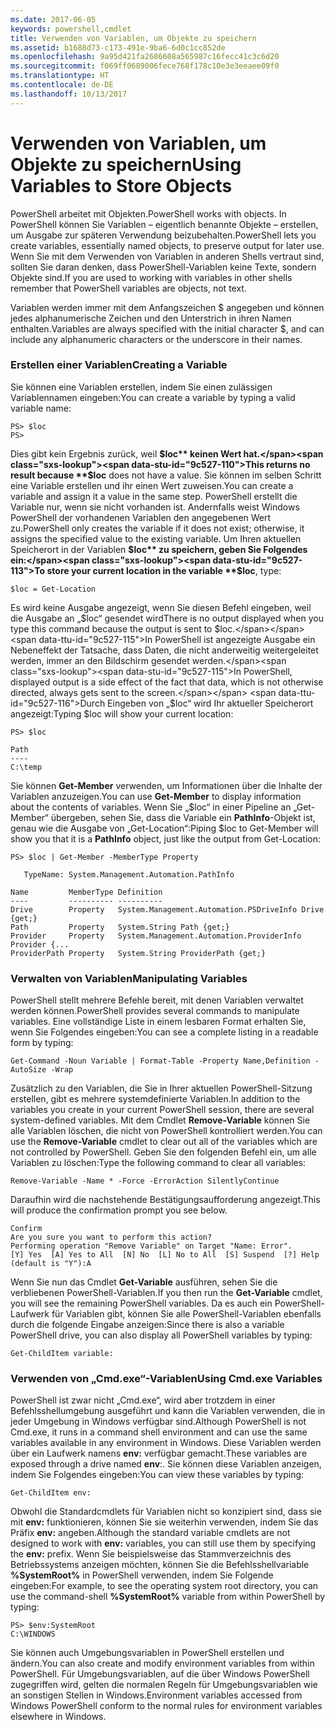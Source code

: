 ```yaml
---
ms.date: 2017-06-05
keywords: powershell,cmdlet
title: Verwenden von Variablen, um Objekte zu speichern
ms.assetid: b1688d73-c173-491e-9ba6-6d0c1cc852de
ms.openlocfilehash: 9a95d421fa2686608a565987c16fecc41c3c6d20
ms.sourcegitcommit: f069ff0689006fece768f178c10e3e3eeaee09f0
ms.translationtype: HT
ms.contentlocale: de-DE
ms.lasthandoff: 10/13/2017
---
```

# <a name="using-variables-to-store-objects"></a><span data-ttu-id="9c527-103">Verwenden von Variablen, um Objekte zu speichern</span><span class="sxs-lookup"><span data-stu-id="9c527-103">Using Variables to Store Objects</span></span>
<span data-ttu-id="9c527-104">PowerShell arbeitet mit Objekten.</span><span class="sxs-lookup"><span data-stu-id="9c527-104">PowerShell works with objects.</span></span> <span data-ttu-id="9c527-105">In PowerShell können Sie Variablen – eigentlich benannte Objekte – erstellen, um Ausgabe zur späteren Verwendung beizubehalten.</span><span class="sxs-lookup"><span data-stu-id="9c527-105">PowerShell lets you create variables, essentially named objects, to preserve output for later use.</span></span> <span data-ttu-id="9c527-106">Wenn Sie mit dem Verwenden von Variablen in anderen Shells vertraut sind, sollten Sie daran denken, dass PowerShell-Variablen keine Texte, sondern Objekte sind.</span><span class="sxs-lookup"><span data-stu-id="9c527-106">If you are used to working with variables in other shells remember that PowerShell variables are objects, not text.</span></span>

<span data-ttu-id="9c527-107">Variablen werden immer mit dem Anfangszeichen $ angegeben und können jedes alphanumerische Zeichen und den Unterstrich in ihren Namen enthalten.</span><span class="sxs-lookup"><span data-stu-id="9c527-107">Variables are always specified with the initial character $, and can include any alphanumeric characters or the underscore in their names.</span></span>

### <a name="creating-a-variable"></a><span data-ttu-id="9c527-108">Erstellen einer Variablen</span><span class="sxs-lookup"><span data-stu-id="9c527-108">Creating a Variable</span></span>
<span data-ttu-id="9c527-109">Sie können eine Variablen erstellen, indem Sie einen zulässigen Variablennamen eingeben:</span><span class="sxs-lookup"><span data-stu-id="9c527-109">You can create a variable by typing a valid variable name:</span></span>

```
PS> $loc
PS>
```

<span data-ttu-id="9c527-110">Dies gibt kein Ergebnis zurück, weil **$loc** keinen Wert hat.</span><span class="sxs-lookup"><span data-stu-id="9c527-110">This returns no result because **$loc** does not have a value.</span></span> <span data-ttu-id="9c527-111">Sie können im selben Schritt eine Variable erstellen und ihr einen Wert zuweisen.</span><span class="sxs-lookup"><span data-stu-id="9c527-111">You can create a variable and assign it a value in the same step.</span></span> <span data-ttu-id="9c527-112">PowerShell erstellt die Variable nur, wenn sie nicht vorhanden ist. Andernfalls weist Windows PowerShell der vorhandenen Variablen den angegebenen Wert zu.</span><span class="sxs-lookup"><span data-stu-id="9c527-112">PowerShell only creates the variable if it does not exist; otherwise, it assigns the specified value to the existing variable.</span></span> <span data-ttu-id="9c527-113">Um Ihren aktuellen Speicherort in der Variablen **$loc** zu speichern, geben Sie Folgendes ein:</span><span class="sxs-lookup"><span data-stu-id="9c527-113">To store your current location in the variable **$loc**, type:</span></span>

```
$loc = Get-Location
```

<span data-ttu-id="9c527-114">Es wird keine Ausgabe angezeigt, wenn Sie diesen Befehl eingeben, weil die Ausgabe an „$loc“ gesendet wird</span><span class="sxs-lookup"><span data-stu-id="9c527-114">There is no output displayed when you type this command because the output is sent to $loc.</span></span> <span data-ttu-id="9c527-115">In PowerShell ist angezeigte Ausgabe ein Nebeneffekt der Tatsache, dass Daten, die nicht anderweitig weitergeleitet werden, immer an den Bildschirm gesendet werden.</span><span class="sxs-lookup"><span data-stu-id="9c527-115">In PowerShell, displayed output is a side effect of the fact that data, which is not otherwise directed, always gets sent to the screen.</span></span> <span data-ttu-id="9c527-116">Durch Eingeben von „$loc“ wird Ihr aktueller Speicherort angezeigt:</span><span class="sxs-lookup"><span data-stu-id="9c527-116">Typing $loc will show your current location:</span></span>

```
PS> $loc

Path
----
C:\temp
```

<span data-ttu-id="9c527-117">Sie können **Get-Member** verwenden, um Informationen über die Inhalte der Variablen anzuzeigen.</span><span class="sxs-lookup"><span data-stu-id="9c527-117">You can use **Get-Member** to display information about the contents of variables.</span></span> <span data-ttu-id="9c527-118">Wenn Sie „$loc“ in einer Pipeline an „Get-Member“ übergeben, sehen Sie, dass die Variable ein **PathInfo**-Objekt ist, genau wie die Ausgabe von „Get-Location“:</span><span class="sxs-lookup"><span data-stu-id="9c527-118">Piping $loc to Get-Member will show you that it is a **PathInfo** object, just like the output from Get-Location:</span></span>

```
PS> $loc | Get-Member -MemberType Property

   TypeName: System.Management.Automation.PathInfo

Name         MemberType Definition
----         ---------- ----------
Drive        Property   System.Management.Automation.PSDriveInfo Drive {get;}
Path         Property   System.String Path {get;}
Provider     Property   System.Management.Automation.ProviderInfo Provider {...
ProviderPath Property   System.String ProviderPath {get;}
```

### <a name="manipulating-variables"></a><span data-ttu-id="9c527-119">Verwalten von Variablen</span><span class="sxs-lookup"><span data-stu-id="9c527-119">Manipulating Variables</span></span>
<span data-ttu-id="9c527-120">PowerShell stellt mehrere Befehle bereit, mit denen Variablen verwaltet werden können.</span><span class="sxs-lookup"><span data-stu-id="9c527-120">PowerShell provides several commands to manipulate variables.</span></span> <span data-ttu-id="9c527-121">Eine vollständige Liste in einem lesbaren Format erhalten Sie, wenn Sie Folgendes eingeben:</span><span class="sxs-lookup"><span data-stu-id="9c527-121">You can see a complete listing in a readable form by typing:</span></span>

```
Get-Command -Noun Variable | Format-Table -Property Name,Definition -AutoSize -Wrap
```

<span data-ttu-id="9c527-122">Zusätzlich zu den Variablen, die Sie in Ihrer aktuellen PowerShell-Sitzung erstellen, gibt es mehrere systemdefinierte Variablen.</span><span class="sxs-lookup"><span data-stu-id="9c527-122">In addition to the variables you create in your current PowerShell session, there are several system-defined variables.</span></span> <span data-ttu-id="9c527-123">Mit dem Cmdlet **Remove-Variable** können Sie alle Variablen löschen, die nicht von PowerShell kontrolliert werden.</span><span class="sxs-lookup"><span data-stu-id="9c527-123">You can use the **Remove-Variable** cmdlet to clear out all of the variables which are not controlled by PowerShell.</span></span> <span data-ttu-id="9c527-124">Geben Sie den folgenden Befehl ein, um alle Variablen zu löschen:</span><span class="sxs-lookup"><span data-stu-id="9c527-124">Type the following command to clear all variables:</span></span>

```
Remove-Variable -Name * -Force -ErrorAction SilentlyContinue
```

<span data-ttu-id="9c527-125">Daraufhin wird die nachstehende Bestätigungsaufforderung angezeigt.</span><span class="sxs-lookup"><span data-stu-id="9c527-125">This will produce the confirmation prompt you see below.</span></span>

```
Confirm
Are you sure you want to perform this action?
Performing operation "Remove Variable" on Target "Name: Error".
[Y] Yes  [A] Yes to All  [N] No  [L] No to All  [S] Suspend  [?] Help
(default is "Y"):A
```

<span data-ttu-id="9c527-126">Wenn Sie nun das Cmdlet **Get-Variable** ausführen, sehen Sie die verbliebenen PowerShell-Variablen.</span><span class="sxs-lookup"><span data-stu-id="9c527-126">If you then run the **Get-Variable** cmdlet, you will see the remaining PowerShell variables.</span></span> <span data-ttu-id="9c527-127">Da es auch ein PowerShell-Laufwerk für Variablen gibt, können Sie alle PowerShell-Variablen ebenfalls durch die folgende Eingabe anzeigen:</span><span class="sxs-lookup"><span data-stu-id="9c527-127">Since there is also a variable PowerShell drive, you can also display all PowerShell variables by typing:</span></span>

```
Get-ChildItem variable:
```

### <a name="using-cmdexe-variables"></a><span data-ttu-id="9c527-128">Verwenden von „Cmd.exe“-Variablen</span><span class="sxs-lookup"><span data-stu-id="9c527-128">Using Cmd.exe Variables</span></span>
<span data-ttu-id="9c527-129">PowerShell ist zwar nicht „Cmd.exe“, wird aber trotzdem in einer Befehlsshellumgebung ausgeführt und kann die Variablen verwenden, die in jeder Umgebung in Windows verfügbar sind.</span><span class="sxs-lookup"><span data-stu-id="9c527-129">Although PowerShell is not Cmd.exe, it runs in a command shell environment and can use the same variables available in any environment in Windows.</span></span> <span data-ttu-id="9c527-130">Diese Variablen werden über ein Laufwerk namens **env:** verfügbar gemacht.</span><span class="sxs-lookup"><span data-stu-id="9c527-130">These variables are exposed through a drive named **env**:.</span></span> <span data-ttu-id="9c527-131">Sie können diese Variablen anzeigen, indem Sie Folgendes eingeben:</span><span class="sxs-lookup"><span data-stu-id="9c527-131">You can view these variables by typing:</span></span>

```
Get-ChildItem env:
```

<span data-ttu-id="9c527-132">Obwohl die Standardcmdlets für Variablen nicht so konzipiert sind, dass sie mit **env:** funktionieren, können Sie sie weiterhin verwenden, indem Sie das Präfix **env:** angeben.</span><span class="sxs-lookup"><span data-stu-id="9c527-132">Although the standard variable cmdlets are not designed to work with **env:** variables, you can still use them by specifying the **env:** prefix.</span></span> <span data-ttu-id="9c527-133">Wenn Sie beispielsweise das Stammverzeichnis des Betriebssystems anzeigen möchten, können Sie die Befehlsshellvariable **%SystemRoot%** in PowerShell verwenden, indem Sie Folgende eingeben:</span><span class="sxs-lookup"><span data-stu-id="9c527-133">For example, to see the operating system root directory, you can use the command-shell **%SystemRoot%** variable from within PowerShell by typing:</span></span>

```
PS> $env:SystemRoot
C:\WINDOWS
```

<span data-ttu-id="9c527-134">Sie können auch Umgebungsvariablen in PowerShell erstellen und ändern.</span><span class="sxs-lookup"><span data-stu-id="9c527-134">You can also create and modify environment variables from within PowerShell.</span></span> <span data-ttu-id="9c527-135">Für Umgebungsvariablen, auf die über Windows PowerShell zugegriffen wird, gelten die normalen Regeln für Umgebungsvariablen wie an sonstigen Stellen in Windows.</span><span class="sxs-lookup"><span data-stu-id="9c527-135">Environment variables accessed from Windows PowerShell conform to the normal rules for environment variables elsewhere in Windows.</span></span>

